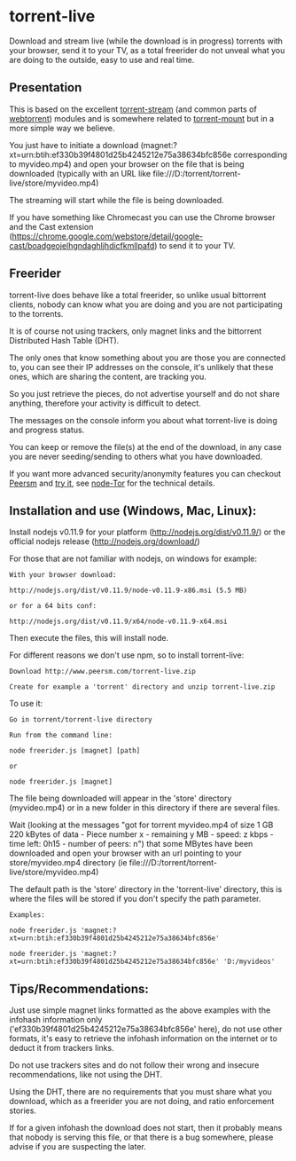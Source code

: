 torrent-live
===

Download and stream live (while the download is in progress) torrents with your browser, send it to your TV, as a total freerider do not unveal what you are doing to the outside, easy to use and real time.

## Presentation

This is based on the excellent [torrent-stream](https://github.com/mafintosh/torrent-stream) (and common parts of [webtorrent](https://github.com/feross/webtorrent)) modules and is somewhere related to [torrent-mount](https://github.com/mafintosh/torrent-mount) but in a more simple way we believe.

You just have to initiate a download (magnet:?xt=urn:btih:ef330b39f4801d25b4245212e75a38634bfc856e corresponding to myvideo.mp4) and open your browser on the file that is being downloaded (typically with an URL like file:///D:/torrent/torrent-live/store/myvideo.mp4)

The streaming will start while the file is being downloaded.

If you have something like Chromecast you can use the Chrome browser and the Cast extension (https://chrome.google.com/webstore/detail/google-cast/boadgeojelhgndaghljhdicfkmllpafd) to send it to your TV.

## Freerider

torrent-live does behave like a total freerider, so unlike usual bittorrent clients, nobody can know what you are doing and you are not participating to the torrents.

It is of course not using trackers, only magnet links and the bittorrent Distributed Hash Table (DHT).

The only ones that know something about you are those you are connected to, you can see their IP addresses on the console, it's unlikely that these ones, which are sharing the content, are tracking you.

So you just retrieve the pieces, do not advertise yourself and do not share anything, therefore your activity is difficult to detect.

The messages on the console inform you about what torrent-live is doing and progress status.

You can keep or remove the file(s) at the end of the download, in any case you are never seeding/sending to others what you have downloaded.

If you want more advanced security/anonymity features you can checkout [Peersm](http://www.peersm.com) and [try it](http://peersm.com/peersm), see [node-Tor](https://github.com/Ayms/node-Tor) for the technical details.

## Installation and use (Windows, Mac, Linux):

Install nodejs v0.11.9 for your platform (http://nodejs.org/dist/v0.11.9/) or the official nodejs release (http://nodejs.org/download/)

For those that are not familiar with nodejs, on windows for example:

	With your browser download:

	http://nodejs.org/dist/v0.11.9/node-v0.11.9-x86.msi (5.5 MB)

	or for a 64 bits conf:

	http://nodejs.org/dist/v0.11.9/x64/node-v0.11.9-x64.msi

Then execute the files, this will install node.

For different reasons we don't use npm, so to install torrent-live:

	Download http://www.peersm.com/torrent-live.zip
	
	Create for example a 'torrent' directory and unzip torrent-live.zip
	
To use it:

	Go in torrent/torrent-live directory
	
	Run from the command line:
	
	node freerider.js [magnet] [path]
	
	or
	
	node freerider.js [magnet]
	
The file being downloaded will appear in the 'store' directory (myvideo.mp4) or in a new folder in this directory if there are several files.

Wait (looking at the messages "got for torrent myvideo.mp4 of size 1 GB 220 kBytes of data - Piece number x - remaining y MB - speed: z kbps - time left: 0h15 - number of peers: n")
that some MBytes have been downloaded and open your browser with an url pointing to your store/myvideo.mp4 directory (ie file:///D:/torrent/torrent-live/store/myvideo.mp4)

The default path is the 'store' directory in the 'torrent-live' directory, this is where the files will be stored if you don't specify the path parameter.
	
	Examples:
	
	node freerider.js 'magnet:?xt=urn:btih:ef330b39f4801d25b4245212e75a38634bfc856e'
	
	node freerider.js 'magnet:?xt=urn:btih:ef330b39f4801d25b4245212e75a38634bfc856e' 'D:/myvideos'
	
## Tips/Recommendations:

Just use simple magnet links formatted as the above examples with the infohash information only ('ef330b39f4801d25b4245212e75a38634bfc856e' here), do not use other formats, it's easy to retrieve the infohash information on the internet or to deduct it from trackers links.

Do not use trackers sites and do not follow their wrong and insecure recommendations, like not using the DHT.

Using the DHT, there are no requirements that you must share what you download, which as a freerider you are not doing, and ratio enforcement stories.

If for a given infohash the download does not start, then it probably means that nobody is serving this file, or that there is a bug somewhere, please advise if you are suspecting the later.
